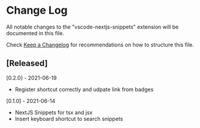 # Change Log

All notable changes to the "vscode-nextjs-snippets" extension will be documented in this file.

Check [Keep a Changelog](http://keepachangelog.com/) for recommendations on how to structure this file.

## [Released]

[0.2.0] - 2021-06-19

- Register shortcut correctly and udpate link from badges

[0.1.0] - 2021-06-14

- NextJS Snippets for tsx and jsx
- Insert keyboard shortcut to search snippets
